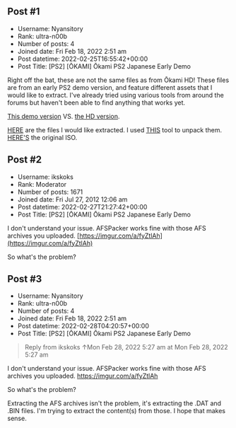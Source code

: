 ## Post #1
- Username: Nyansitory
- Rank: ultra-n00b
- Number of posts: 4
- Joined date: Fri Feb 18, 2022 2:51 am
- Post datetime: 2022-02-25T16:55:42+00:00
- Post Title: [PS2] [ŌKAMI] Ōkami PS2 Japanese Early Demo

Right off the bat, these are not the same files as from Ōkami HD! These files are from an early PS2 demo version, and feature different assets that I would like to extract. I've already tried using various tools from around the forums but haven't been able to find anything that works yet.

[This demo version](https://youtu.be/CnM0tAuuZFE) VS. [the HD version](https://youtu.be/2G8y-8QM-pQ).

[HERE](https://www.mediafire.com/folder/xz5ge6yj0kxcw/%C5%8Ckami+Trial+Promo+%28JP%29+%28DATA%29) are the files I would like extracted. I used [THIS](https://github.com/MaikelChan/AFSPacker) tool to unpack them. [HERE'S](https://www.mediafire.com/folder/53z7f6zs9j7cn/%C5%8Ckami_Trial_Promo_%28JP%29_%28ISO%29) the original ISO.
## Post #2
- Username: ikskoks
- Rank: Moderator
- Number of posts: 1671
- Joined date: Fri Jul 27, 2012 12:06 am
- Post datetime: 2022-02-27T21:27:42+00:00
- Post Title: [PS2] [ŌKAMI] Ōkami PS2 Japanese Early Demo

I don't understand your issue. AFSPacker works fine with those AFS archives you uploaded.
[https://imgur.com/a/fyZtlAh](https://imgur.com/a/fyZtlAh)

So what's the problem?
## Post #3
- Username: Nyansitory
- Rank: ultra-n00b
- Number of posts: 4
- Joined date: Fri Feb 18, 2022 2:51 am
- Post datetime: 2022-02-28T04:20:57+00:00
- Post Title: [PS2] [ŌKAMI] Ōkami PS2 Japanese Early Demo

> Reply from ikskoks ↑Mon Feb 28, 2022 5:27 am at Mon Feb 28, 2022 5:27 am
>
> 
I don't understand your issue. AFSPacker works fine with those AFS archives you uploaded.
https://imgur.com/a/fyZtlAh

So what's the problem?

Extracting the AFS archives isn't the problem, it's extracting the .DAT and .BIN files. I'm trying to extract the content(s) from those. I hope that makes sense.
